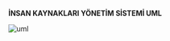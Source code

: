 **İNSAN KAYNAKLARI YÖNETİM SİSTEMİ UML**

![uml](https://user-images.githubusercontent.com/78656630/134544585-09db1390-96e2-4548-9a14-41d2a86bacab.png)
